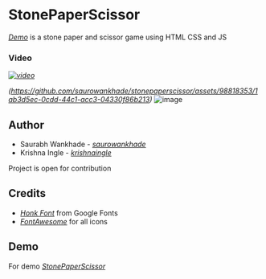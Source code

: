  # StonePaperScissor 

  _[Demo](https://stonepaperscissor-lovat.vercel.app/)_ is a stone paper and scissor game using HTML CSS and JS

  ### Video
 _[![video]()](https://stonepaperscissor-lovat.vercel.app/)_

 _(https://github.com/saurowankhade/stonepaperscissor/assets/98818353/1ab3d5ec-0cdd-44c1-acc3-04330f86b213)_
 ![image](https://github.com/saurowankhade/stonepaperscissor/assets/98818353/3964207e-0d10-45cb-827b-7f40d420d610)



 ## Author
 + Saurabh Wankhade - _[saurowankhade](https://github.com/saurowankhade/)_
 + Krishna Ingle - _[krishnaingle](https://github.com/Krishna-ingle)_
   
Project is open for contribution

## Credits
+ _[Honk Font](https://fonts.google.com/specimen/Honk?query=Honk)_ from Google Fonts
+ _[FontAwesome](https://fontawesome.com/)_ for all icons

## Demo 

For demo _[StonePaperScissor](https://stonepaperscissor-lovat.vercel.app/)_
 
